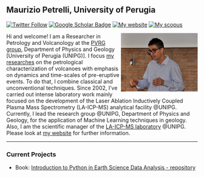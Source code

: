 ## Maurizio Petrelli, University of Perugia

[![Twitter Follow](https://img.shields.io/twitter/follow/MauPetrelli.svg?style=social&label=Follow)](https://twitter.com/MauPetrelli)
[![Google Scholar Badge](https://img.shields.io/badge/Google-Scholar-lightgrey)](https://scholar.google.com/citations?user=jrVwha4AAAAJ=en)
[![My website](https://img.shields.io/badge/My-website-orange)](https://www.mauriziopetrelli.info)
[![My scopus](https://img.shields.io/badge/My-scopus-red)](https://www.scopus.com/authid/detail.uri?authorId=56962729500)

<img align="right" width="40%" src="2016-05-25 09.55.06-2.jpeg">

Hi and welcome! I am a Researcher in Petrology and Volcanology at the <a href="http://pvrg.unipg.it">PVRG group</a>,  Department of Physics and Geology [University of Perugia (UNIPG)]. I focus <a href="https://www.mauriziopetrelli.info/research-teaching">my researches</a> on the petrological characterization of volcanoes with emphasis on dynamics and time-scales of pre-eruptive events. To do that, I combine classical and unconventional techniques. Since 2002, I’ve carried out intense laboratory work mainly focused on the development of the Laser Ablation Inductively Coupled Plasma Mass Spectrometry (LA-ICP-MS) analytical facility @UNIPG. Currently, I lead the research group @UNIPG, Department of Physics and Geology, for the application of Machine Learning techniques in geology. Also, I am the scientific manager of the <a href="http://pvrg.unipg.it/laser-ablation-icp-ms/">LA-ICP-MS laboratory</a> @UNIPG. Please look at <a href="https://www.mauriziopetrelli.info">my website</a> for further information.


---

### Current Projects

- Book: [Introduction to Python in Earth Science Data Analysis - repository](https://github.com/petrelli-m/python_earth_science_book)


